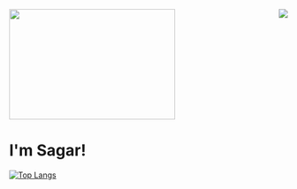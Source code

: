 <img src="https://github-readme-stats.vercel.app/api?username=sgr2848&show_icons=true&theme=synthwave&hide=stars&hide_rank=true" align="right"/>
<img src="https://upload.wikimedia.org/wikipedia/commons/5/56/Hellothere.gif" width="300" height="200" frameBorder="0" class="giphy-embed" allowFullScreen></img>

#   I'm Sagar!

[![Top Langs](https://github-readme-stats.vercel.app/api/top-langs/?username=sgr2848&layout=compact&hide_border=true&theme=synthwave)](https://github.com/anuraghazra/github-readme-stats)
